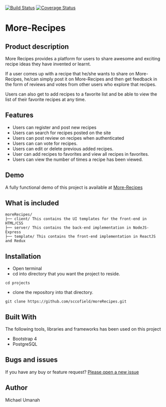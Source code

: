 [![Build Status](https://travis-ci.org/sccofield/moreRecipes.svg?branch=develop)](https://travis-ci.org/sccofield/moreRecipes)
[![Coverage Status](https://coveralls.io/repos/github/sccofield/moreRecipes/badge.svg?branch=master)](https://coveralls.io/github/sccofield/moreRecipes?branch=master)

# More-Recipes
## Product description
More Recipes provides a platform for users to share awesome and exciting recipe ideas they have invented or learnt.

If a user comes up with a recipe that he/she wants to share on More-Recipes, he/can simply post it on More-Recipes and then get feedback in the form of reviews and votes from other users who explore that recipes.

Users can also get to add recipes to a favorite list and be able to view the list of their favorite recipes at any time. 

## Features
+ Users can register and post new recipes
+ Users can search for recipes posted on the site
+ Users can post review on recipes when authenticated
+ Users can can vote for recipes.
+ Users can edit or delete previous added recipes.
+ User can add recipes to favorites and view all recipes in favorites.
+ Users can view the number of times a recipe has been viewed.

## Demo
A fully functional demo of this project is available at [More-Recipes](#)

## What is included

```
moreRecipes/
├── client/ This contains the UI templates for the front-end in HTML/CSS
├── server/ This contains the back-end implementation in NodeJS-Express
├── template/ This contains the front-end implementation in ReactJS and Redux

```
## Installation
+ Open terminal
+ cd into directory that you want the project to reside.
```
cd projects
```
+ clone the repository into that directory.
```
git clone https://github.com/sccofield/moreRecipes.git 
```

## Built With
The following tools, libraries and frameworks has been used on this project
+ Bootstrap 4
+ PostgreSQL

## Bugs and issues
If you have any buy or feature request? [Please open a new issue]()

## Author
Michael Umanah
